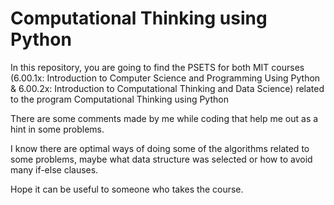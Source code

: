# Computational Thinking using Python

In this repository, you are going to find the PSETS for both MIT courses (6.00.1x: Introduction to Computer Science and Programming Using Python & 6.00.2x: Introduction to Computational Thinking and Data Science) related to the program Computational Thinking using Python

There are some comments made by me while coding that help me out as a hint in some problems.

I know there are optimal ways of doing some of the algorithms related to some problems, maybe what data structure was selected or how to avoid many if-else clauses. 

Hope it can be useful to someone who takes the course.

